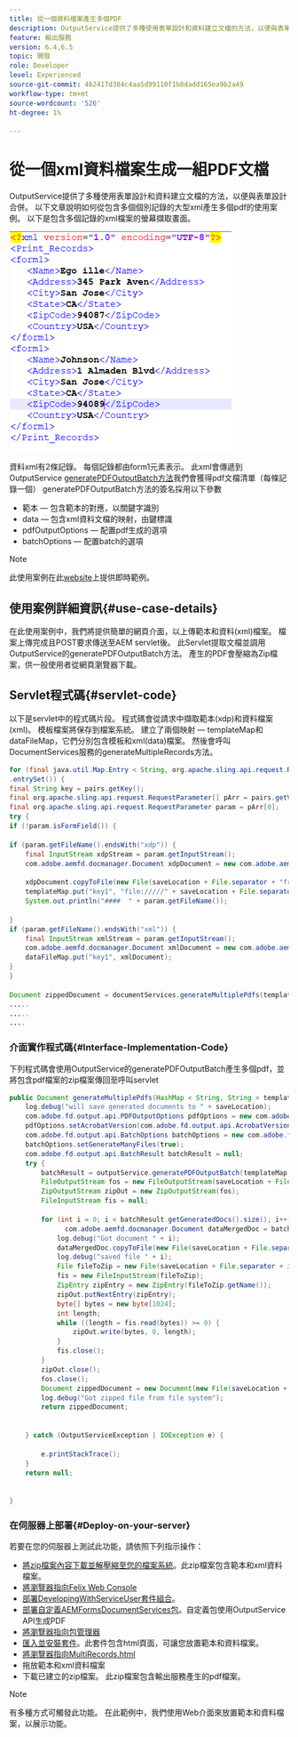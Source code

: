 ```yaml
---
title: 從一個資料檔案產生多個PDF
description: OutputService提供了多種使用表單設計和資料建立文檔的方法，以便與表單設計合併。 了解如何從包含多個個別記錄的大型xml產生多個pdf。
feature: 輸出服務
version: 6.4,6.5
topic: 開發
role: Developer
level: Experienced
source-git-commit: 462417d384c4aa5d99110f1b8dadd165ea9b2a49
workflow-type: tm+mt
source-wordcount: '526'
ht-degree: 1%

---
```



# 從一個xml資料檔案生成一組PDF文檔

OutputService提供了多種使用表單設計和資料建立文檔的方法，以便與表單設計合併。 以下文章說明如何從包含多個個別記錄的大型xml產生多個pdf的使用案例。
以下是包含多個記錄的xml檔案的螢幕擷取畫面。

![多記錄 — xml](assets/multi-record-xml.PNG)

資料xml有2條記錄。 每個記錄都由form1元素表示。 此xml會傳遞到OutputService [generatePDFOutputBatch方法](https://helpx.adobe.com/aem-forms/6/javadocs/com/adobe/fd/output/api/OutputService.html)我們會獲得pdf文檔清單（每條記錄一個）
generatePDFOutputBatch方法的簽名採用以下參數

* 範本 — 包含範本的對應，以關鍵字識別
* data — 包含xml資料文檔的映射，由鍵標識
* pdfOutputOptions — 配置pdf生成的選項
* batchOptions — 配置batch的選項

>[!NOTE]
>
>此使用案例在此[website](https://forms.enablementadobe.com/content/samples/samples.html?query=0)上提供即時範例。

## 使用案例詳細資訊{#use-case-details}

在此使用案例中，我們將提供簡單的網頁介面，以上傳範本和資料(xml)檔案。 檔案上傳完成且POST要求傳送至AEM servlet後。 此Servlet提取文檔並調用OutputService的generatePDFOutputBatch方法。 產生的PDF會壓縮為Zip檔案，供一般使用者從網頁瀏覽器下載。

## Servlet程式碼{#servlet-code}

以下是servlet中的程式碼片段。 程式碼會從請求中擷取範本(xdp)和資料檔案(xml)。 模板檔案將保存到檔案系統。 建立了兩個映射 — templateMap和dataFileMap，它們分別包含模板和xml(data)檔案。 然後會呼叫DocumentServices服務的generateMultipleRecords方法。

```java
for (final java.util.Map.Entry < String, org.apache.sling.api.request.RequestParameter[] > pairs: params
.entrySet()) {
final String key = pairs.getKey();
final org.apache.sling.api.request.RequestParameter[] pArr = pairs.getValue();
final org.apache.sling.api.request.RequestParameter param = pArr[0];
try {
if (!param.isFormField()) {

if (param.getFileName().endsWith("xdp")) {
    final InputStream xdpStream = param.getInputStream();
    com.adobe.aemfd.docmanager.Document xdpDocument = new com.adobe.aemfd.docmanager.Document(xdpStream);

    xdpDocument.copyToFile(new File(saveLocation + File.separator + "fromui.xdp"));
    templateMap.put("key1", "file://///" + saveLocation + File.separator + "fromui.xdp");
    System.out.println("####  " + param.getFileName());

}
if (param.getFileName().endsWith("xml")) {
    final InputStream xmlStream = param.getInputStream();
    com.adobe.aemfd.docmanager.Document xmlDocument = new com.adobe.aemfd.docmanager.Document(xmlStream);
    dataFileMap.put("key1", xmlDocument);
}
}

Document zippedDocument = documentServices.generateMultiplePdfs(templateMap, dataFileMap,saveLocation);
.....
.....
....
```

### 介面實作程式碼{#Interface-Implementation-Code}

下列程式碼會使用OutputService的generatePDFOutputBatch產生多個pdf，並將包含pdf檔案的zip檔案傳回至呼叫servlet

```java
public Document generateMultiplePdfs(HashMap < String, String > templateMap, HashMap < String, Document > dataFileMap, String saveLocation) {
    log.debug("will save generated documents to " + saveLocation);
    com.adobe.fd.output.api.PDFOutputOptions pdfOptions = new com.adobe.fd.output.api.PDFOutputOptions();
    pdfOptions.setAcrobatVersion(com.adobe.fd.output.api.AcrobatVersion.Acrobat_11);
    com.adobe.fd.output.api.BatchOptions batchOptions = new com.adobe.fd.output.api.BatchOptions();
    batchOptions.setGenerateManyFiles(true);
    com.adobe.fd.output.api.BatchResult batchResult = null;
    try {
        batchResult = outputService.generatePDFOutputBatch(templateMap, dataFileMap, pdfOptions, batchOptions);
        FileOutputStream fos = new FileOutputStream(saveLocation + File.separator + "zippedfile.zip");
        ZipOutputStream zipOut = new ZipOutputStream(fos);
        FileInputStream fis = null;

        for (int i = 0; i < batchResult.getGeneratedDocs().size(); i++) {
              com.adobe.aemfd.docmanager.Document dataMergedDoc = batchResult.getGeneratedDocs().get(i);
            log.debug("Got document " + i);
            dataMergedDoc.copyToFile(new File(saveLocation + File.separator + i + ".pdf"));
            log.debug("saved file " + i);
            File fileToZip = new File(saveLocation + File.separator + i + ".pdf");
            fis = new FileInputStream(fileToZip);
            ZipEntry zipEntry = new ZipEntry(fileToZip.getName());
            zipOut.putNextEntry(zipEntry);
            byte[] bytes = new byte[1024];
            int length;
            while ((length = fis.read(bytes)) >= 0) {
                zipOut.write(bytes, 0, length);
            }
            fis.close();
        }
        zipOut.close();
        fos.close();
        Document zippedDocument = new Document(new File(saveLocation + File.separator + "zippedfile.zip"));
        log.debug("Got zipped file from file system");
        return zippedDocument;


    } catch (OutputServiceException | IOException e) {

        e.printStackTrace();
    }
    return null;


}
```

### 在伺服器上部署{#Deploy-on-your-server}

若要在您的伺服器上測試此功能，請依照下列指示操作：

* [將zip檔案內容下載並解壓縮至您的檔案系統](assets/mult-records-template-and-xml-file.zip)。此zip檔案包含範本和xml資料檔案。
* [將瀏覽器指向Felix Web Console](http://localhost:4502/system/console/bundles)
* [部署DevelopingWithServiceUser套件組合](/help/forms/assets/common-osgi-bundles/DevelopingWithServiceUser.jar)。
* [部署自定義AEMFormsDocumentServices包](/help/forms/assets/common-osgi-bundles/AEMFormsDocumentServices.core-1.0-SNAPSHOT.jar)。自定義包使用OutputService API生成PDF
* [將瀏覽器指向包管理器](http://localhost:4502/crx/packmgr/index.jsp)
* [匯入並安裝套件](assets/generate-multiple-pdf-from-xml.zip)。此套件包含html頁面，可讓您放置範本和資料檔案。
* [將瀏覽器指向MultiRecords.html](http://localhost:4502/content/DocumentServices/Multirecord.html?)
* 拖放範本和xml資料檔案
* 下載已建立的zip檔案。 此zip檔案包含輸出服務產生的pdf檔案。

>[!NOTE]
>有多種方式可觸發此功能。 在此範例中，我們使用Web介面來放置範本和資料檔案，以展示功能。

